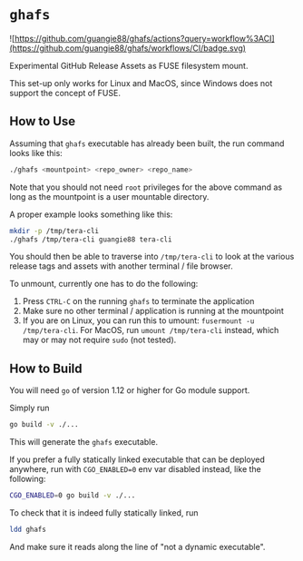 # `ghafs`

![https://github.com/guangie88/ghafs/actions?query=workflow%3ACI](https://github.com/guangie88/ghafs/workflows/CI/badge.svg)

Experimental GitHub Release Assets as FUSE filesystem mount.

This set-up only works for Linux and MacOS, since Windows does not support the
concept of FUSE.

## How to Use

Assuming that `ghafs` executable has already been built, the run command looks
like this:

```bash
./ghafs <mountpoint> <repo_owner> <repo_name>
```

Note that you should not need `root` privileges for the above command as long as
the mountpoint is a user mountable directory.

A proper example looks something like this:

```bash
mkdir -p /tmp/tera-cli
./ghafs /tmp/tera-cli guangie88 tera-cli
```

You should then be able to traverse into `/tmp/tera-cli` to look at the various
release tags and assets with another terminal / file browser.

To unmount, currently one has to do the following:

1. Press `CTRL-C` on the running `ghafs` to terminate the application
2. Make sure no other terminal / application is running at the mountpoint
3. If you are on Linux, you can run this to umount:
   `fusermount -u /tmp/tera-cli`.
   For MacOS, run `umount /tmp/tera-cli` instead,
   which may or may not require `sudo` (not tested).

## How to Build

You will need `go` of version 1.12 or higher for Go module support.

Simply run

```bash
go build -v ./...
```

This will generate the `ghafs` executable.

If you prefer a fully statically linked executable that can be deployed
anywhere, run with `CGO_ENABLED=0` env var disabled instead, like the following:

```bash
CGO_ENABLED=0 go build -v ./...
```

To check that it is indeed fully statically linked, run

```bash
ldd ghafs
```

And make sure it reads along the line of "not a dynamic executable".
